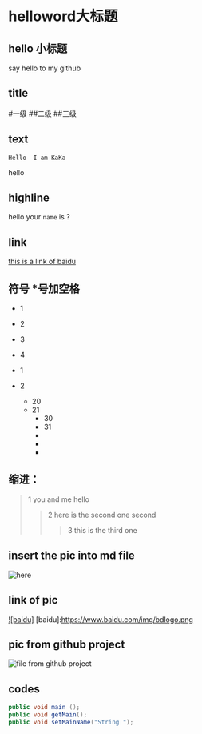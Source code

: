 helloword大标题
========================

hello 小标题
------------------------

say hello to my github

title
-------------------------
#一级
##二级
##三级

text
-------------------------
    Hello  I am KaKa
hello

highline
--------------------------
hello your `name` is ?

link
---------------------
[this is a link of baidu](https://www.baidu.com/ "go to baidu.com now")

符号 *号加空格 
--------------
* 1
* 2
* 3
* 4

* 1
* 2
  * 20
  * 21
    * 30
    * 31
    * 
    * 
    * 


缩进：
--------------
>1 you and me
  hello
>>2 here is the second one
second
>>>3 this is the third one 


insert the pic into md file
------------------------
![](http://img.pconline.com.cn/images/upload/upc/tx/wallpaper/1205/16/c0/11633601_1337129740791_800x600.jpg "here")

link of pic
-------------------------------------------
[![baidu]](https://www.baidu.com/)
[baidu]:https://www.baidu.com/img/bdlogo.png

pic from github project
----------------------------
![](https://github.com/androidKaKa/awesome-android-ui/blob/master/art/MaterialDesignLibrary14.png "file from github project")

codes  
----------------------------------
```java 
public void main ();
public void getMain();
public void setMainName("String "); 
```

 
